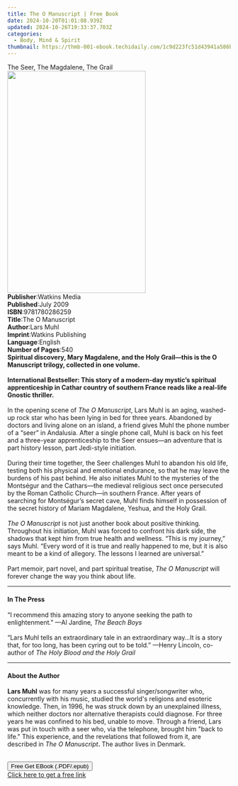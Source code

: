 ```yaml
---
title: The O Manuscript | Free Book
date: 2024-10-20T01:01:08.939Z
updated: 2024-10-26T19:33:37.703Z
categories:
  - Body, Mind & Spirit
thumbnail: https://thmb-001-ebook.techidaily.com/1c9d223fc51d43941a586b7239dcd91f74c8245a95ff1b5ab2ffabd363ce3354.jpg
---
```

<main id="book-container">
  <div class="flex flex-col">
    <div class="book-brief flex-1 py-6 px-4 sm:p-6 md:py-10 md:px-8">
      <!-- brief-->
      <div class="book-brief-main">The Seer, The Magdalene, The Grail</div>
    </div>
    <div
      class="book-meta-info flex-1 grid gap-4 col-start-1 col-end-3 row-start-1 sm:mb-6 sm:grid-cols-4 lg:gap-6 lg:col-start-2 lg:row-end-6 lg:row-span-6 lg:mb-0"
    >
      <div
        class="book-meta-info-left place-content-center mt-4 p-4 text-sm leading-6 col-start-2 col-span-2 dark:text-slate-400"
      >
        <img
          class="w-full h-500 object-cover rounded-lg sm:h-255 sm:col-span-2 lg:col-span-full"
          src="https://img-001-ebook.techidaily.com/ae4fe700d731621b2e0ed8c79928e492641ef872b4f33ef5648979440da7ae6c.jpg"
          alt=""
          width="312"
          height="500"
        />
      </div>
      <div
        class="book-meta-info-right mt-2 col-start-1 row-start-2 col-span-3 self-center"
      >
        <!-- meta data  -->
        <div class="flex flex-col px-4 md:px-8">
          <div class="flex-1">
            <strong>Publisher</strong>:<span class="px-2">Watkins Media</span>
          </div>
          <div class="flex-1">
            <strong>Published</strong>:<span class="px-2">July 2009</span>
          </div>
          <div class="flex-1">
            <strong>ISBN</strong>:<span class="px-2">9781780286259</span>
          </div>
          <div class="flex-1">
            <strong>Title</strong>:<span class="px-2">The O Manuscript</span>
          </div>
          <div class="flex-1">
            <strong>Author</strong>:<span class="px-2">Lars Muhl</span>
          </div>
          <div class="flex-1">
            <strong>Imprint</strong>:<span class="px-2"
              >Watkins Publishing</span
            >
          </div>
          <div class="flex-1">
            <strong>Language</strong>:<span class="px-2">English</span>
          </div>
          <div class="flex-1">
            <strong>Number of Pages</strong>:<span class="px-2">540</span>
          </div>
        </div>
      </div>
    </div>
    <div class="book-description flex-1 py-6 px-4 sm:p-6 md:py-10 md:px-8">
      <div class="book-description-main">
        <div accordion-content="" id="description">
          <b
            >Spiritual discovery, Mary Magdalene, and the Holy Grail—this is the
            O Manuscript trilogy, collected in one volume.</b
          ><br />
          <b></b><br />
          <b
            >International Bestseller: This story of a modern-day mystic’s
            spiritual apprenticeship in Cathar country of southern France reads
            like a real-life Gnostic thriller.</b
          ><br />
          &nbsp;<br />
          In the opening scene of <i>The O Manuscript</i>, Lars Muhl is an
          aging, washed-up rock star who has been lying in bed for three years.
          Abandoned by doctors and living alone on an island, a friend gives
          Muhl the phone number of a “seer” in Andalusia. After a single phone
          call, Muhl is back on his feet and a three-year apprenticeship to the
          Seer ensues—an adventure that is part history lesson, part Jedi-style
          initiation.<br /><br />
          During their time together, the Seer challenges Muhl to abandon his
          old life, testing both his physical and emotional endurance, so that
          he may leave the burdens of his past behind. He also initiates Muhl to
          the mysteries of the Montségur and the Cathars—the medieval religious
          sect once persecuted by the Roman Catholic Church—in southern France.
          After years of searching for Montségur’s secret cave, Muhl finds
          himself in possession of the secret history of Mariam Magdalene,
          Yeshua, and the Holy Grail.<br /><br />
          <i>The O Manuscript</i> is not just another book about positive
          thinking. Throughout his initiation, Muhl was forced to confront his
          dark side, the shadows that kept him from true health and wellness.
          “This is my journey,” says Muhl. “Every word of it is true and really
          happened to me, but it is also meant to be a kind of allegory. The
          lessons I learned are universal.”<br /><br />
          Part memoir, part novel, and part spiritual treatise,
          <i>The O Manuscript</i> will forever change the way you think about
          life.
        </div>
        <div class="accordion-fader"></div>
      </div>
    </div>
    <div class="book-excerpts flex-1 py-6 px-4 sm:p-6 md:py-10 md:px-8">
      <!-- excerpts-->
      <div class="book-excerpts-main">
        <hr />
        <h4 class="placeholder placeholder-heading">
          <span>In The Press</span>
        </h4>
        <p>
          “I recommend this amazing story to anyone seeking the path to
          enlightenment.” —Al Jardine<i>, The Beach Boys</i><br />
          &nbsp;<br />
          “Lars Muhl tells an extraordinary tale in an extraordinary way…It is a
          story that, for too long, has been cyring out to be told.” —Henry
          Lincoln, co-author of&nbsp;<i>The Holy Blood and the Holy Grail</i>
        </p>
      </div>
    </div>
    <div class="book-about-author flex-1 py-6 px-4 sm:p-6 md:py-10 md:px-8">
      <!-- about author-->
      <div class="book-main-author-main">
        <hr />
        <h4 class="placeholder placeholder-heading">
          <span>About the Author</span>
        </h4>
        <p></p>
        <p>
          <b>Lars Muhl</b>&nbsp;was for many years a successful
          singer/songwriter who, concurrently with his music, studied the
          world's religions and esoteric knowledge. Then, in 1996, he was struck
          down by an unexplained illness, which neither doctors nor alternative
          therapists could diagnose. For three years he was confined to his bed,
          unable to move. Through a friend, Lars was put in touch with a seer
          who, via the telephone, brought him "back to life." This experience,
          and the revelations that followed from it, are described in&nbsp;<i
            >The O Manuscript</i
          ><b>.&nbsp;</b>The author lives in Denmark.<br /><br />
        </p>
        <p></p>
      </div>
    </div>
    <div class="book-free-get flex-1 py-6 px-4 sm:p-6 md:py-10 md:px-8">
      <button
        id="btn-free-get"
        class="bg-blue-500 hover:bg-blue-700 text-white font-bold py-2 px-4 rounded"
      >
        Free Get EBook (.PDF/.epub)
      </button>
      <div id="countdown-display" class="px-2 text-lg mt-2"></div>
      <a
        id="free-link"
        class="hidden bg-blue-500 hover:bg-blue-700 text-white font-bold py-2 px-4 rounded"
        href="https://www.ebooks.com/en-us/book/1483879/the-o-manuscript/lars-muhl/"
        target="_blank"
        >Click here to get a free link</a
      >
    </div>
    <script>
      let countdownTime = 0;
      let countdownInterval = null;
      document
        .getElementById('btn-free-get')
        .addEventListener('click', startCountdown);
      function startCountdown() {
        countdownTime = new Date().getTime() + 60000 * 3;
        countdownInterval = setInterval(updateCountdown, 1000);
        document.getElementById('btn-free-get').disabled = true;
        document
          .getElementById('btn-free-get')
          .classList.add('bg-gray-500', 'cursor-not-allowed');
      }
      function updateCountdown() {
        let currentTime = new Date().getTime();
        let timeLeft = countdownTime - currentTime;
        let secondsLeft = Math.floor(timeLeft / 1000);
        document.getElementById('countdown-display').innerHTML =
          `Remaining time: ${secondsLeft} seconds.`;
        if (secondsLeft <= 0) {
          clearInterval(countdownInterval);
          document.getElementById('btn-free-get').classList.add('hidden');
          document.getElementById('free-link').classList.remove('hidden');
          document.getElementById('countdown-display').innerHTML = '';
        }
      }
    </script>
  </div>
</main>

<ins class="adsbygoogle"
      style="display:block"
      data-ad-client="ca-pub-7571918770474297"
      data-ad-slot="8358498916"
      data-ad-format="auto"
      data-full-width-responsive="true"></ins>
    